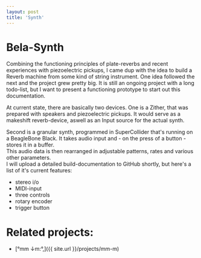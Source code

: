 ```yaml
---
layout: post
title: 'Synth'
---
```


# Bela-Synth

Combining the functioning principles of plate-reverbs and recent experiences with piezoelectric pickups,
I came dup with the idea to build a Reverb machine from some kind of string instrument.
One idea followed the next and the project grew pretty big. 
It is still an ongoing project with a long todo-list,
but I want to present a functioning prototype to start out this documentation.

At current state, there are basically two devices. 
One is a Zither, that was prepared with speakers and piezoelectric pickups. 
It would serve as a makeshift reverb-device, aswell as an Input source for the actual synth.


Second is a granular synth, programmed in SuperCollider that's running on a BeagleBone Black.
It takes audio input and - on the press of a button - stores it in a buffer.   
This audio data is then rearranged in adjustable patterns, rates and various other parameters.  
I will upload a detailed build-documentation to GitHub shortly, but here's a list of it's current features:
<!--- For detailed build-documentation, check out this project's [GitHub-repository](). --->
- stereo i/o
- MIDI-input
- three controls
- rotary encoder
- trigger button


# Related projects: 

- [°mm ↓m​:​°​,]({{ site.url }}/projects/mm-m)
